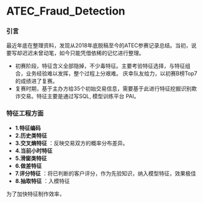 # ATEC_Fraud_Detection


### 引言
最近年底在整理资料，发现从2018年底脱稿至今的ATEC参赛记录总结。当初，说要写却迟迟未曾动笔，如今只能凭借依稀的记忆进行整理。

- 初赛阶段，特征含义全部隐掉，不少毒特征。主要考验特征选择，与特征组合，业务经验难以发挥，整个过程上分艰难。
            庆幸队友给力，以初赛B榜Top7的成绩进了复赛。
- 复赛时期，基于主办方给35个初始交易信息，需要基于此进行特征挖掘识别欺诈交易。特征主要是通过写SQL, 模型训练平台 PAI。


### 特征工程方面

- **1.特征编码**   
- **2.历史类特征**  
- **3.交叉熵特征** ：反映交易双方的概率分布差异。
- **4.当前小时特征**
- **5.滑窗类特征** 
- **6.做差特征** 
- **7.评分特征** ：将已判断的客户评分，作为先验知识，纳入模型特征，效果极佳
- **8.抽取特征** ：入模特征

为了加快特征制作效率，
